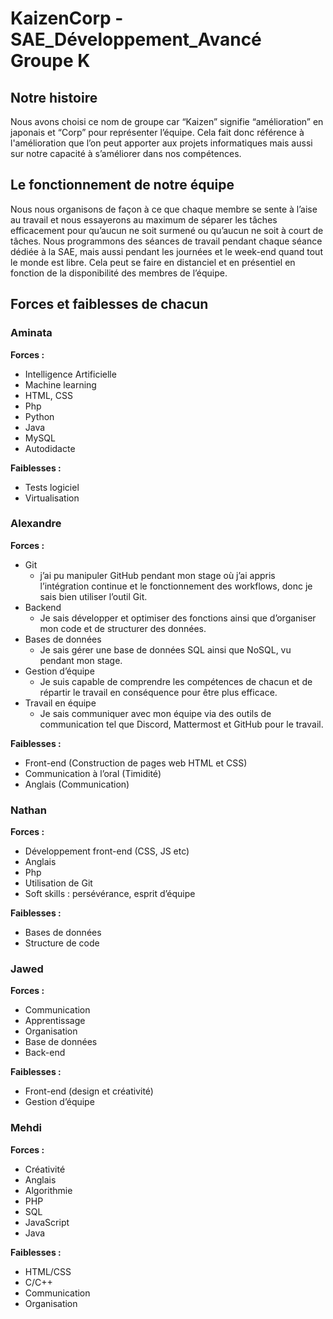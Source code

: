 # KaizenCorp - SAE_Développement_Avancé Groupe K


## Notre histoire
Nous avons choisi ce nom de groupe car “Kaizen” signifie “amélioration” en japonais et “Corp” pour représenter l’équipe. Cela fait donc référence à l'amélioration que l’on peut apporter aux projets informatiques mais aussi sur notre capacité à s’améliorer dans nos compétences. 


## Le fonctionnement de notre équipe
Nous nous organisons de façon à ce que chaque membre se sente à l’aise au travail et nous essayerons au maximum de séparer les tâches efficacement pour qu’aucun ne soit surmené ou qu’aucun ne soit à court de tâches. 
Nous programmons des séances de travail pendant chaque séance dédiée à la SAE, mais aussi pendant les journées et le week-end quand tout le monde est libre. Cela peut se faire en distanciel et en présentiel en fonction de la disponibilité des membres de l’équipe.


## Forces et faiblesses de chacun

### Aminata
**Forces :**

- Intelligence Artificielle
- Machine learning
- HTML, CSS
- Php
- Python
- Java
- MySQL
- Autodidacte

**Faiblesses :**
- Tests logiciel
- Virtualisation


### Alexandre
**Forces :**
- Git
  - j’ai pu manipuler GitHub pendant mon stage où j’ai appris l’intégration continue et le fonctionnement des workflows, donc je sais bien utiliser l’outil Git.
- Backend
  - Je sais développer et optimiser des fonctions ainsi que d’organiser mon code et de structurer des données.
- Bases de données
  - Je sais gérer une base de données SQL ainsi que NoSQL, vu pendant mon stage.
- Gestion d’équipe
  - Je suis capable de comprendre les compétences de chacun et de répartir le travail en conséquence pour être plus efficace.
- Travail en équipe
  - Je sais communiquer avec mon équipe via des outils de communication tel que Discord, Mattermost et GitHub pour le travail.

**Faiblesses :**
- Front-end (Construction de pages web HTML et CSS)
- Communication à l’oral (Timidité)
- Anglais (Communication)



### Nathan
**Forces :** 
- Développement front-end (CSS, JS etc)
- Anglais
- Php
- Utilisation de Git
- Soft skills : persévérance, esprit d’équipe


**Faiblesses :**
- Bases de données
- Structure de code



### Jawed
**Forces :**
- Communication
- Apprentissage
- Organisation
- Base de données
- Back-end    

**Faiblesses :**
- Front-end (design et créativité)
- Gestion d’équipe



### Mehdi
**Forces :**
- Créativité
- Anglais
- Algorithmie
- PHP
- SQL
- JavaScript
- Java

**Faiblesses :**
- HTML/CSS
- C/C++
- Communication 
- Organisation

